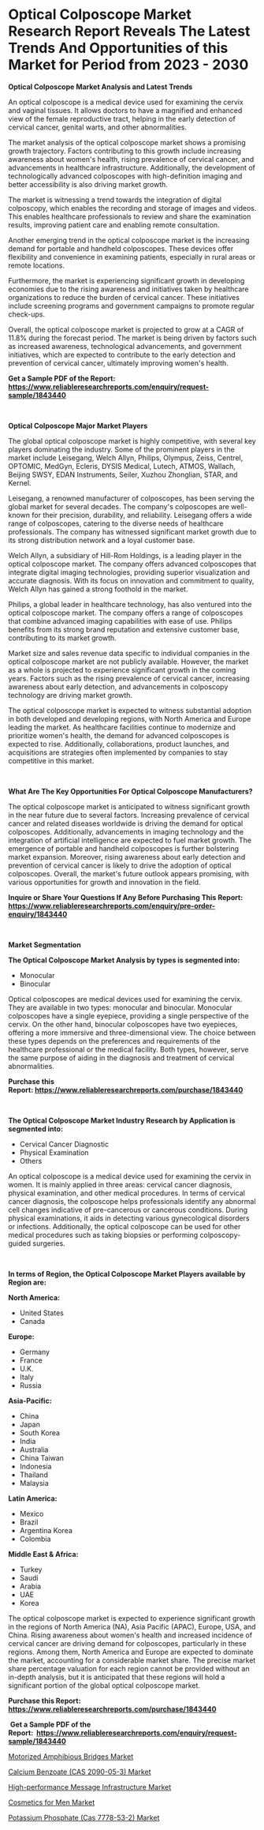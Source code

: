<p><h1>Optical Colposcope Market Research Report Reveals The Latest Trends And Opportunities of this Market for Period from 2023 - 2030</h1></p><p><strong>Optical Colposcope Market Analysis and Latest Trends</strong></p>
<p><p>An optical colposcope is a medical device used for examining the cervix and vaginal tissues. It allows doctors to have a magnified and enhanced view of the female reproductive tract, helping in the early detection of cervical cancer, genital warts, and other abnormalities.</p><p>The market analysis of the optical colposcope market shows a promising growth trajectory. Factors contributing to this growth include increasing awareness about women's health, rising prevalence of cervical cancer, and advancements in healthcare infrastructure. Additionally, the development of technologically advanced colposcopes with high-definition imaging and better accessibility is also driving market growth.</p><p>The market is witnessing a trend towards the integration of digital colposcopy, which enables the recording and storage of images and videos. This enables healthcare professionals to review and share the examination results, improving patient care and enabling remote consultation.</p><p>Another emerging trend in the optical colposcope market is the increasing demand for portable and handheld colposcopes. These devices offer flexibility and convenience in examining patients, especially in rural areas or remote locations.</p><p>Furthermore, the market is experiencing significant growth in developing economies due to the rising awareness and initiatives taken by healthcare organizations to reduce the burden of cervical cancer. These initiatives include screening programs and government campaigns to promote regular check-ups.</p><p>Overall, the optical colposcope market is projected to grow at a CAGR of 11.8% during the forecast period. The market is being driven by factors such as increased awareness, technological advancements, and government initiatives, which are expected to contribute to the early detection and prevention of cervical cancer, ultimately improving women's health.</p></p>
<p><strong>Get a Sample PDF of the Report:&nbsp; <a href="https://www.reliableresearchreports.com/enquiry/request-sample/1843440">https://www.reliableresearchreports.com/enquiry/request-sample/1843440</a></strong></p>
<p>&nbsp;</p>
<p><strong>Optical Colposcope Major Market Players</strong></p>
<p><p>The global optical colposcope market is highly competitive, with several key players dominating the industry. Some of the prominent players in the market include Leisegang, Welch Allyn, Philips, Olympus, Zeiss, Centrel, OPTOMIC, MedGyn, Ecleris, DYSIS Medical, Lutech, ATMOS, Wallach, Beijing SWSY, EDAN Instruments, Seiler, Xuzhou Zhonglian, STAR, and Kernel.</p><p>Leisegang, a renowned manufacturer of colposcopes, has been serving the global market for several decades. The company's colposcopes are well-known for their precision, durability, and reliability. Leisegang offers a wide range of colposcopes, catering to the diverse needs of healthcare professionals. The company has witnessed significant market growth due to its strong distribution network and a loyal customer base.</p><p>Welch Allyn, a subsidiary of Hill-Rom Holdings, is a leading player in the optical colposcope market. The company offers advanced colposcopes that integrate digital imaging technologies, providing superior visualization and accurate diagnosis. With its focus on innovation and commitment to quality, Welch Allyn has gained a strong foothold in the market.</p><p>Philips, a global leader in healthcare technology, has also ventured into the optical colposcope market. The company offers a range of colposcopes that combine advanced imaging capabilities with ease of use. Philips benefits from its strong brand reputation and extensive customer base, contributing to its market growth.</p><p>Market size and sales revenue data specific to individual companies in the optical colposcope market are not publicly available. However, the market as a whole is projected to experience significant growth in the coming years. Factors such as the rising prevalence of cervical cancer, increasing awareness about early detection, and advancements in colposcopy technology are driving market growth.</p><p>The optical colposcope market is expected to witness substantial adoption in both developed and developing regions, with North America and Europe leading the market. As healthcare facilities continue to modernize and prioritize women's health, the demand for advanced colposcopes is expected to rise. Additionally, collaborations, product launches, and acquisitions are strategies often implemented by companies to stay competitive in this market.</p></p>
<p>&nbsp;</p>
<p><strong>What Are The Key Opportunities For Optical Colposcope Manufacturers?</strong></p>
<p><p>The optical colposcope market is anticipated to witness significant growth in the near future due to several factors. Increasing prevalence of cervical cancer and related diseases worldwide is driving the demand for optical colposcopes. Additionally, advancements in imaging technology and the integration of artificial intelligence are expected to fuel market growth. The emergence of portable and handheld colposcopes is further bolstering market expansion. Moreover, rising awareness about early detection and prevention of cervical cancer is likely to drive the adoption of optical colposcopes. Overall, the market's future outlook appears promising, with various opportunities for growth and innovation in the field.</p></p>
<p><strong>Inquire or Share Your Questions If Any Before Purchasing This Report: <a href="https://www.reliableresearchreports.com/enquiry/pre-order-enquiry/1843440">https://www.reliableresearchreports.com/enquiry/pre-order-enquiry/1843440</a></strong></p>
<p>&nbsp;</p>
<p><strong>Market Segmentation</strong></p>
<p><strong>The Optical Colposcope Market Analysis by types is segmented into:</strong></p>
<p><ul><li>Monocular</li><li>Binocular</li></ul></p>
<p><p>Optical colposcopes are medical devices used for examining the cervix. They are available in two types: monocular and binocular. Monocular colposcopes have a single eyepiece, providing a single perspective of the cervix. On the other hand, binocular colposcopes have two eyepieces, offering a more immersive and three-dimensional view. The choice between these types depends on the preferences and requirements of the healthcare professional or the medical facility. Both types, however, serve the same purpose of aiding in the diagnosis and treatment of cervical abnormalities.</p></p>
<p><strong>Purchase this Report:&nbsp;<a href="https://www.reliableresearchreports.com/purchase/1843440">https://www.reliableresearchreports.com/purchase/1843440</a></strong></p>
<p>&nbsp;</p>
<p><strong>The Optical Colposcope Market Industry Research by Application is segmented into:</strong></p>
<p><ul><li>Cervical Cancer Diagnostic</li><li>Physical Examination</li><li>Others</li></ul></p>
<p><p>An optical colposcope is a medical device used for examining the cervix in women. It is mainly applied in three areas: cervical cancer diagnosis, physical examination, and other medical procedures. In terms of cervical cancer diagnosis, the colposcope helps professionals identify any abnormal cell changes indicative of pre-cancerous or cancerous conditions. During physical examinations, it aids in detecting various gynecological disorders or infections. Additionally, the optical colposcope can be used for other medical procedures such as taking biopsies or performing colposcopy-guided surgeries.</p></p>
<p>&nbsp;</p>
<p><strong>In terms of Region, the Optical Colposcope Market Players available by Region are:</strong></p>
<p>
    <p> <strong> North America: </strong>
        <ul>
            <li>United States</li>
            <li>Canada</li>
        </ul>
        </p> 
    <p> <strong> Europe: </strong>
        <ul>
            <li>Germany</li>
            <li>France</li>
            <li>U.K.</li>
            <li>Italy</li>
            <li>Russia</li>
        </ul>
        </p> 
    <p> <strong> Asia-Pacific: </strong>
        <ul>
            <li>China</li>
            <li>Japan</li>
            <li>South Korea</li>
            <li>India</li>
            <li>Australia</li>
            <li>China Taiwan</li>
            <li>Indonesia</li>
            <li>Thailand</li>
            <li>Malaysia</li>
        </ul>
        </p> 
    <p> <strong> Latin America: </strong>
        <ul>
            <li>Mexico</li>
            <li>Brazil</li>
            <li>Argentina Korea</li>
            <li>Colombia</li>
        </ul>
        </p> 
    <p> <strong> Middle East & Africa: </strong>
        <ul>
            <li>Turkey</li>
            <li>Saudi</li>
            <li>Arabia</li>
            <li>UAE</li>
            <li>Korea</li>
        </ul>
    </p>
    </p>
<p><p>The optical colposcope market is expected to experience significant growth in the regions of North America (NA), Asia Pacific (APAC), Europe, USA, and China. Rising awareness about women's health and increased incidence of cervical cancer are driving demand for colposcopes, particularly in these regions. Among them, North America and Europe are expected to dominate the market, accounting for a considerable market share. The precise market share percentage valuation for each region cannot be provided without an in-depth analysis, but it is anticipated that these regions will hold a significant portion of the global optical colposcope market.</p></p>
<p><strong>Purchase this Report: <a href="https://www.reliableresearchreports.com/purchase/1843440">https://www.reliableresearchreports.com/purchase/1843440</a></strong></p>
<p>&nbsp;<strong>Get a Sample PDF of the Report:&nbsp;&nbsp;<a href="https://www.reliableresearchreports.com/enquiry/request-sample/1843440">https://www.reliableresearchreports.com/enquiry/request-sample/1843440</a></strong></p>
<p><strong></strong></p>
<p><p><a href="https://www.linkedin.com/pulse/decoding-motorized-amphibious-bridges-market-deep-dive-latest/">Motorized Amphibious Bridges Market</a></p><p><a href="https://medium.com/@avaalsop666/calcium-benzoate-cas-2090-05-3-market-comprehensive-assessment-by-type-application-and-0056aaf7373f">Calcium Benzoate (CAS 2090-05-3) Market</a></p><p><a href="https://github.com/anmolreportprime/Market-Research-Report-List-1/blob/main/high-performance-message-infrastructure-market.md">High-performance Message Infrastructure Market</a></p><p><a href="https://www.linkedin.com/pulse/cosmetics-men-market-challenges-opportunities-growth-drivers/">Cosmetics for Men Market</a></p><p><a href="https://medium.com/@twiladurgan/potassium-phosphate-cas-7778-53-2-market-the-key-to-successful-business-strategy-forecast-till-1500eeb01832">Potassium Phosphate (Cas 7778-53-2) Market</a></p></p>
